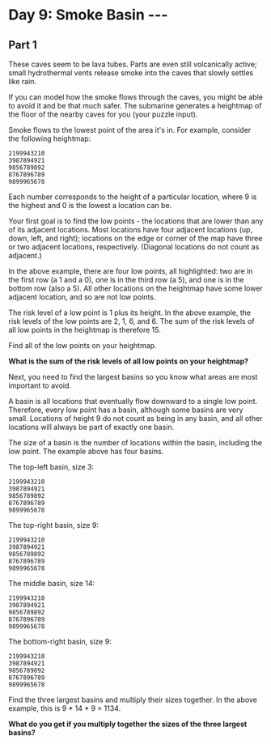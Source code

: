 # Day 9: Smoke Basin ---

## Part 1

These caves seem to be lava tubes. Parts are even still volcanically active; small hydrothermal vents release smoke into
the caves that slowly settles like rain.

If you can model how the smoke flows through the caves, you might be able to avoid it and be that much safer. The
submarine generates a heightmap of the floor of the nearby caves for you (your puzzle input).

Smoke flows to the lowest point of the area it's in. For example, consider the following heightmap:

```
2199943210
3987894921
9856789892
8767896789
9899965678
```

Each number corresponds to the height of a particular location, where 9 is the highest and 0 is the lowest a location
can be.

Your first goal is to find the low points - the locations that are lower than any of its adjacent locations. Most
locations have four adjacent locations (up, down, left, and right); locations on the edge or corner of the map have
three or two adjacent locations, respectively. (Diagonal locations do not count as adjacent.)

In the above example, there are four low points, all highlighted: two are in the first row (a 1 and a 0), one is in the
third row (a 5), and one is in the bottom row (also a 5). All other locations on the heightmap have some lower adjacent
location, and so are not low points.

The risk level of a low point is 1 plus its height. In the above example, the risk levels of the low points are 2, 1, 6,
and 6. The sum of the risk levels of all low points in the heightmap is therefore 15.

Find all of the low points on your heightmap.

**What is the sum of the risk levels of all low points on your heightmap?**

Next, you need to find the largest basins so you know what areas are most important to avoid.

A basin is all locations that eventually flow downward to a single low point. Therefore, every low point has a basin, although some basins are very small. Locations of height 9 do not count as being in any basin, and all other locations will always be part of exactly one basin.

The size of a basin is the number of locations within the basin, including the low point. The example above has four basins.

The top-left basin, size 3:

```
2199943210
3987894921
9856789892
8767896789
9899965678
```

The top-right basin, size 9:

```
2199943210
3987894921
9856789892
8767896789
9899965678
```

The middle basin, size 14:

```
2199943210
3987894921
9856789892
8767896789
9899965678
```

The bottom-right basin, size 9:

```
2199943210
3987894921
9856789892
8767896789
9899965678
```

Find the three largest basins and multiply their sizes together. In the above example, this is 9 * 14 * 9 = 1134.

**What do you get if you multiply together the sizes of the three largest basins?**
